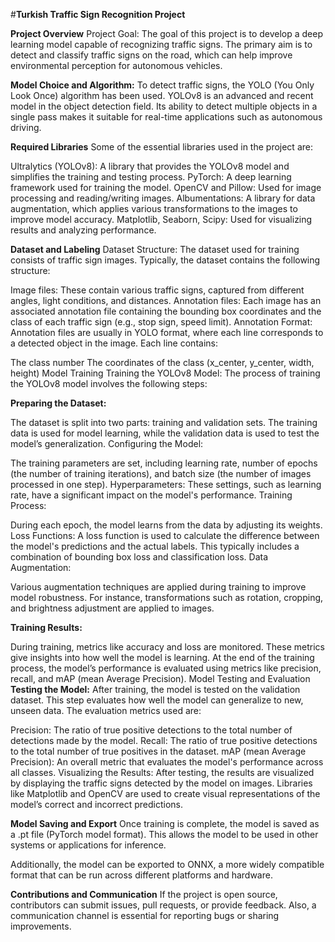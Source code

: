 #**Turkish Traffic Sign Recognition Project**

**Project Overview**
Project Goal:
The goal of this project is to develop a deep learning model capable of recognizing traffic signs. The primary aim is to detect and classify traffic signs on the road, which can help improve environmental perception for autonomous vehicles.

**Model Choice and Algorithm:**
To detect traffic signs, the YOLO (You Only Look Once) algorithm has been used. YOLOv8 is an advanced and recent model in the object detection field. Its ability to detect multiple objects in a single pass makes it suitable for real-time applications such as autonomous driving.

**Required Libraries**
Some of the essential libraries used in the project are:

Ultralytics (YOLOv8): A library that provides the YOLOv8 model and simplifies the training and testing process.
PyTorch: A deep learning framework used for training the model.
OpenCV and Pillow: Used for image processing and reading/writing images.
Albumentations: A library for data augmentation, which applies various transformations to the images to improve model accuracy.
Matplotlib, Seaborn, Scipy: Used for visualizing results and analyzing performance.

**Dataset and Labeling**
Dataset Structure:
The dataset used for training consists of traffic sign images. Typically, the dataset contains the following structure:

Image files: These contain various traffic signs, captured from different angles, light conditions, and distances.
Annotation files: Each image has an associated annotation file containing the bounding box coordinates and the class of each traffic sign (e.g., stop sign, speed limit).
Annotation Format:
Annotation files are usually in YOLO format, where each line corresponds to a detected object in the image. Each line contains:

The class number
The coordinates of the class (x_center, y_center, width, height)
Model Training
Training the YOLOv8 Model:
The process of training the YOLOv8 model involves the following steps:

**Preparing the Dataset:**

The dataset is split into two parts: training and validation sets.
The training data is used for model learning, while the validation data is used to test the model’s generalization.
Configuring the Model:

The training parameters are set, including learning rate, number of epochs (the number of training iterations), and batch size (the number of images processed in one step).
Hyperparameters: These settings, such as learning rate, have a significant impact on the model's performance.
Training Process:

During each epoch, the model learns from the data by adjusting its weights.
Loss Functions: A loss function is used to calculate the difference between the model's predictions and the actual labels. This typically includes a combination of bounding box loss and classification loss.
Data Augmentation:

Various augmentation techniques are applied during training to improve model robustness. For instance, transformations such as rotation, cropping, and brightness adjustment are applied to images.

**Training Results:**

During training, metrics like accuracy and loss are monitored. These metrics give insights into how well the model is learning.
At the end of the training process, the model’s performance is evaluated using metrics like precision, recall, and mAP (mean Average Precision).
Model Testing and Evaluation
**Testing the Model:**
After training, the model is tested on the validation dataset. This step evaluates how well the model can generalize to new, unseen data. The evaluation metrics used are:

Precision: The ratio of true positive detections to the total number of detections made by the model.
Recall: The ratio of true positive detections to the total number of true positives in the dataset.
mAP (mean Average Precision): An overall metric that evaluates the model's performance across all classes.
Visualizing the Results:
After testing, the results are visualized by displaying the traffic signs detected by the model on images. Libraries like Matplotlib and OpenCV are used to create visual representations of the model’s correct and incorrect predictions.

**Model Saving and Export**
Once training is complete, the model is saved as a .pt file (PyTorch model format). This allows the model to be used in other systems or applications for inference.

Additionally, the model can be exported to ONNX, a more widely compatible format that can be run across different platforms and hardware.

**Contributions and Communication**
If the project is open source, contributors can submit issues, pull requests, or provide feedback. Also, a communication channel is essential for reporting bugs or sharing improvements.
